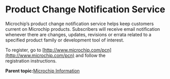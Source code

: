 # Product Change Notification Service

Microchip’s product change notification service helps keep customers<br /> current on Microchip products. Subscribers will receive email notification<br /> whenever there are changes, updates, revisions or errata related to a<br /> specified product family or development tool of interest.

To register, go to [http://www.microchip.com/pcn](http://www.microchip.com/pcn) and follow the<br /> registration instructions.

**Parent topic:**[Microchip Information](GUID-0FB3F908-88EE-45CE-94F5-E97AF9049C9B.md)


